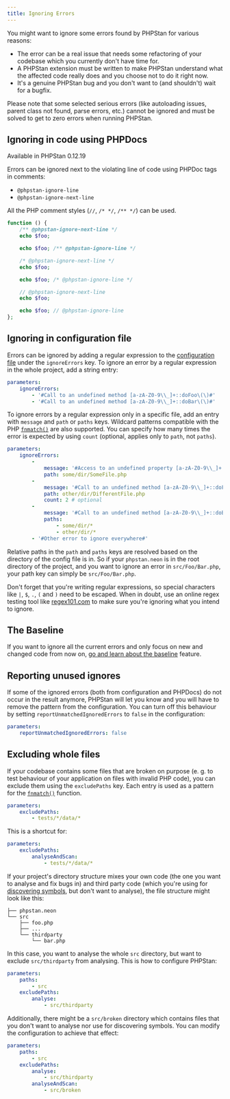 ```yaml
---
title: Ignoring Errors
---
```


You might want to ignore some errors found by PHPStan for various reasons:

* The error can be a real issue that needs some refactoring of your codebase which you currently don't have time for.
* A PHPStan extension must be written to make PHPStan understand what the affected code really does and you choose not to do it right now.
* It's a genuine PHPStan bug and you don't want to (and shouldn't) wait for a bugfix.

<div class="bg-orange-100 border-l-4 border-orange-500 text-orange-700 p-4 mb-4" role="alert">

Please note that some selected serious errors (like autoloading issues, parent class not found, parse errors, etc.) cannot be ignored and must be solved to get to zero errors when running PHPStan.

</div>

Ignoring in code using PHPDocs
-------------------

<div class="text-xs inline-block border border-green-600 text-green-600 bg-green-100 rounded px-1 mb-4">Available in PHPStan 0.12.19</div>

Errors can be ignored next to the violating line of code using PHPDoc tags in comments:

* `@phpstan-ignore-line`
* `@phpstan-ignore-next-line`

All the PHP comment styles (`//`, `/* */`, `/** */`) can be used.

```php
function () {
	/** @phpstan-ignore-next-line */
	echo $foo;

	echo $foo; /** @phpstan-ignore-line */

	/* @phpstan-ignore-next-line */
	echo $foo;

	echo $foo; /* @phpstan-ignore-line */

	// @phpstan-ignore-next-line
	echo $foo;

	echo $foo; // @phpstan-ignore-line
};
```

Ignoring in configuration file
-------------------

Errors can be ignored by adding a regular expression to the [configuration file](/config-reference) under the `ignoreErrors` key. To ignore an error by a regular expression in the whole project, add a string entry:

```yaml
parameters:
	ignoreErrors:
		- '#Call to an undefined method [a-zA-Z0-9\\_]+::doFoo\(\)#'
		- '#Call to an undefined method [a-zA-Z0-9\\_]+::doBar\(\)#'
```

To ignore errors by a regular expression only in a specific file, add an entry with `message` and `path` or `paths` keys. Wildcard patterns compatible with the PHP [`fnmatch()`](https://www.php.net/manual/en/function.fnmatch.php) are also supported. You can specify how many times the error is expected by using `count` (optional, applies only to `path`, not `paths`).

```yaml
parameters:
	ignoreErrors:
		-
			message: '#Access to an undefined property [a-zA-Z0-9\\_]+::\$foo#'
			path: some/dir/SomeFile.php
		-
			message: '#Call to an undefined method [a-zA-Z0-9\\_]+::doFoo\(\)#'
			path: other/dir/DifferentFile.php
			count: 2 # optional
		-
			message: '#Call to an undefined method [a-zA-Z0-9\\_]+::doBar\(\)#'
			paths:
				- some/dir/*
				- other/dir/*
		- '#Other error to ignore everywhere#'
```

Relative paths in the `path` and `paths` keys are resolved based on the directory of the config file is in. So if your `phpstan.neon` is in the root directory of the project, and you want to ignore an error in `src/Foo/Bar.php`, your path key can simply be `src/Foo/Bar.php`.

<div class="bg-orange-100 border-l-4 border-orange-500 text-orange-700 p-4 mb-4" role="alert">

Don't forget that you're writing regular expressions, so special characters like `|`, `$`, `.`, `(` and `)` need to be escaped. When in doubt, use an online regex testing tool like [regex101.com](https://regex101.com/) to make sure you're ignoring what you intend to ignore.

</div>

The Baseline
------------------

If you want to ignore all the current errors and only focus on new and changed code from now on, [go and learn about the baseline](/user-guide/baseline) feature.

Reporting unused ignores
------------------

If some of the ignored errors (both from configuration and PHPDocs) do not occur in the result anymore, PHPStan will let you know and you will have to remove the pattern from the configuration. You can turn off this behaviour by setting `reportUnmatchedIgnoredErrors` to `false` in the configuration:

```yaml
parameters:
	reportUnmatchedIgnoredErrors: false
```

Excluding whole files
------------------

If your codebase contains some files that are broken on purpose (e. g. to test behaviour of your application on files with invalid PHP code), you can exclude them using the `excludePaths` key. Each entry is used as a pattern for the [`fnmatch()`](https://www.php.net/manual/en/function.fnmatch.php) function.

```yaml
parameters:
	excludePaths:
		- tests/*/data/*
```

This is a shortcut for:

```yaml
parameters:
	excludePaths:
	    analyseAndScan:
		    - tests/*/data/*
```

If your project's directory structure mixes your own code (the one you want to analyse and fix bugs in) and third party code (which you're using for [discovering symbols](https://phpstan.org/user-guide/discovering-symbols), but don't want to analyse), the file structure might look like this:

```
├── phpstan.neon
└── src
    ├── foo.php
    ├── ...
    └── thirdparty
        └── bar.php
```

In this case, you want to analyse the whole `src` directory, but want to exclude `src/thirdparty` from analysing. This is how to configure PHPStan:

```yaml
parameters:
    paths:
        - src
    excludePaths:
        analyse:
            - src/thirdparty
```

Additionally, there might be a `src/broken` directory which contains files that you don't want to analyse nor use for discovering symbols. You can modify the configuration to achieve that effect:

```yaml
parameters:
    paths:
        - src
    excludePaths:
        analyse:
            - src/thirdparty
        analyseAndScan:
            - src/broken
```
